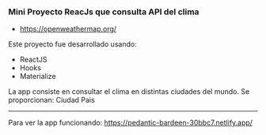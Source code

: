 ### Mini Proyecto ReacJs que consulta API del clima

- https://openweathermap.org/


Este proyecto fue desarrollado usando:
- ReactJS
- Hooks
- Materialize

La app consiste en consultar el clima en distintas ciudades del mundo.
Se proporcionan:
Ciudad
Pais

--------------------------

Para ver la app funcionando:
https://pedantic-bardeen-30bbc7.netlify.app/


